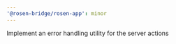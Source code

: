 ```yaml
---
'@rosen-bridge/rosen-app': minor
---
```


Implement an error handling utility for the server actions

